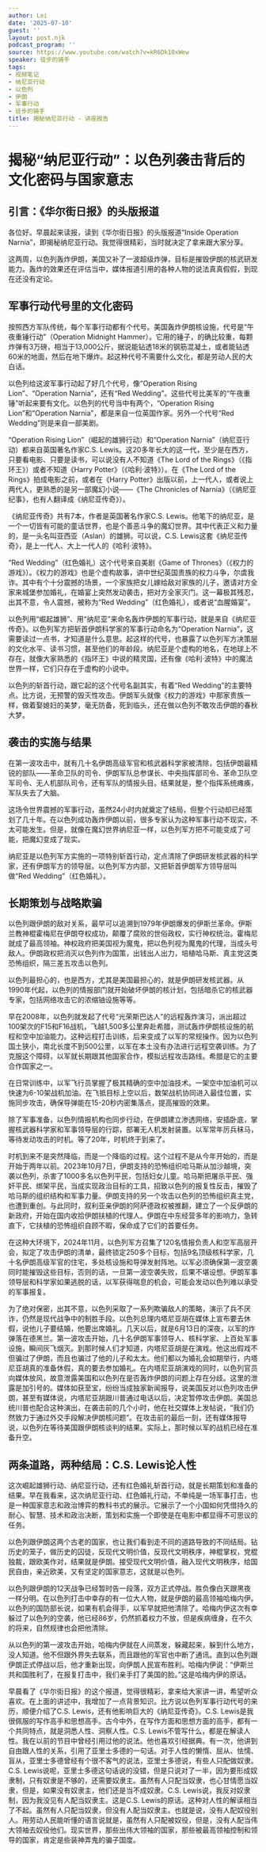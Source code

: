 ```yaml
---
author: Lei
date: '2025-07-10'
guest: ''
layout: post.njk
podcast_program: ''
source: https://www.youtube.com/watch?v=kR6Dk10xWew
speaker: 徒步的骑手
tags:
- 视频笔记
- 纳尼亚行动
- 以色列
- 伊朗
- 军事行动
- 徒步的骑手
title: 揭秘纳尼亚行动 - 讲座报告
---
```


# 揭秘“纳尼亚行动”：以色列袭击背后的文化密码与国家意志

## 引言：《华尔街日报》的头版报道

各位好。早晨起来读报，读到《华尔街日报》的头版报道“Inside Operation
Narnia”，即揭秘纳尼亚行动。我觉得很精彩，当时就决定了拿来跟大家分享。

这两周，以色列轰炸伊朗，美国又补了一波超级炸弹，目标是摧毁伊朗的核武研发能力。轰炸的效果还在评估当中，媒体报道引用的各种人物的说法真真假假，到现在还没有定论。

## 军事行动代号里的文化密码

按照西方军队传统，每个军事行动都有个代号。美国轰炸伊朗核设施，代号是“午夜重锤行动”（Operation
Midnight
Hammer）。它用的锤子，的确比较重，每颗炸弹有3万磅，相当于13,000公斤，据说能钻透18米的钢筋混凝土，或者能钻透60米的地面，然后在地下爆炸。起这种代号不需要什么文化，都是劳动人民的大白话。

以色列给这波军事行动起了好几个代号，像“Operation Rising
Lion”、“Operation Narnia”，还有“Red
Wedding”。这些代号比美军的“午夜重锤”听起来要有文化。以色列的代号当中有两个，“Operation
Rising Lion”和“Operation Narnia”，都是来自一位英国作家。另外一个代号“Red
Wedding”则是来自一部美剧。

“Operation Rising Lion”（崛起的雄狮行动）和“Operation
Narnia”（纳尼亚行动）都来自英国著名作家C.S.
Lewis。这20多年长大的这一代，至少是在西方，只要看电影、只要是读书，可以说没有人不知道《The
Lord of the Rings》（《指环王》）或者不知道《Harry
Potter》（《哈利·波特》）。在《The Lord of the
Rings》拍成电影之前，或者在《Harry
Potter》出版以前，上一代人，或者说上两代人，更熟悉的是另一部魔幻小说——《The
Chronicles of Narnia》（《纳尼亚纪事》，也有人翻译成《纳尼亚传奇》）。

《纳尼亚传奇》共有7本，作者是英国著名作家C.S.
Lewis。他笔下的纳尼亚，是一个一切皆有可能的童话世界，也是个善恶斗争的魔幻世界。其中代表正义和力量的，是一头名叫亚西亚（Aslan）的雄狮。可以说，C.S.
Lewis这套《纳尼亚传奇》，是上一代人、大上一代人的《哈利·波特》。

“Red Wedding”（红色婚礼）这个代号来自美剧《Game of
Thrones》（《权力的游戏》）。《权力的游戏》也是个虚构故事，讲中世纪英国贵族的权力斗争，尔虞我诈。其中有个十分震撼的场景，一个家族把女儿嫁给敌对家族的儿子，邀请对方全家来城堡参加婚礼，在婚宴上突然发动袭击，把对方全家灭门。这一幕极其残忍，出其不意，令人震撼，被称为“Red
Wedding”（红色婚礼），或者说“血腥婚宴”。

以色列用“崛起雄狮”、用“纳尼亚”来命名轰炸伊朗的军事行动，就是来自《纳尼亚传奇》。以色列军方把斩首伊朗科学家的军事行动命名为“Operation
Narnia”，这需要读过一点书，才知道是什么意思。起这样的代号，也暴露了以色列军方决策层的文化水平、读书习惯，甚至他们的年龄段。纳尼亚是个虚构的地名，在地球上不存在，就像大家熟悉的《指环王》中说的精灵国，还有像《哈利·波特》中的魔法世界一样，它们只存在于虚构的小说中。

以色列的斩首行动，跟它起的这个代号名副其实，有着“Red
Wedding”的主要特点。比方说，无预警的毁灭性攻击。伊朗军头就像《权力的游戏》中那家贵族一样，做着娶媳妇的美梦，毫无防备，死到临头，还在做以色列不敢攻击伊朗的春秋大梦。

## 袭击的实施与结果

在第一波攻击中，就有几十名伊朗高级军官和核武器科学家被清除，包括伊朗最精锐的部队——革命卫队的司令、伊朗军队总参谋长、中央指挥部司令、革命卫队空军司令、无人机部队司令，还有军队的情报头目。结果就是，整个指挥系统瘫痪，军队失去了大脑。

这场令世界震撼的军事行动，虽然24小时内就奠定了结局，但整个行动却已经策划了几十年。在以色列成功轰炸伊朗以前，很多专家认为这种军事行动不现实，不太可能发生。但是，就像在魔幻世界纳尼亚一样，以色列军方把不可能变成了可能，把魔幻变成了现实。

纳尼亚是以色列军方实施的一项特别斩首行动，定点清除了伊朗研发核武器的科学家，还有伊朗军方的领导层。以色列军方内部，又把斩首伊朗军方领导层叫做“Red
Wedding”（红色婚礼）。

## 长期策划与战略欺骗

以色列跟伊朗的敌对关系，最早可以追溯到1979年伊朗爆发的伊斯兰革命。伊斯兰教神棍霍梅尼在伊朗夺权成功，颠覆了腐败的世俗政权，实行神权统治。霍梅尼就成了最高领袖。神权政府把美国视为魔鬼，把以色列视为魔鬼的代理，当成头号敌人。伊朗政权把消灭以色列作为国策，出钱出人出力，培植哈马斯、真主党这类恐怖组织，隔三差五攻击以色列。

以色列最担心的，也是西方，尤其是美国最担心的，就是伊朗研发核武器。从1990年代起，以色列的情报部门就开始破坏伊朗的核计划，包括暗杀它的核武器专家，包括网络攻击它的浓缩铀设施等等。

早在2008年，以色列就发起了代号“光荣斯巴达人”的远程轰炸演习，派出超过100架次的F15和F16战机，飞越1,500多公里奔赴希腊，测试轰炸伊朗核设施的航程和空中加油能力。这种远程打击训练，后来变成了以军的常规操作。因为以色列国土狭小，南北长度不到500公里，以军在本土没有办法进行远程空袭训练。为了克服这个障碍，以军就长期跟其他国家合作，模拟远程攻击路线。希腊是它的主要合作国家之一。

在日常训练中，以军飞行员掌握了极其精确的空中加油技术。一架空中加油机可以快速为6-10架战机加油。在飞抵目标上空以后，数架战机协同进入最佳位置，实施同步攻击，确保导弹能在15-20秒内密集落点，提高摧毁的效果。

除了军事准备，以色列情报机构也同步行动，在伊朗建立渗透网络，安插卧底，掌握核武器科学家和军事领导层的行踪，部署无人机发射装置。以军常年厉兵秣马，等待发动攻击的时机。等了20年，时机终于到来了。

时机到来不是突然降临，而是一个降临的过程。这个过程不是从今年开始的，而是开始于两年以前。2023年10月7日，伊朗支持的恐怖组织哈马斯从加沙越境，突袭以色列，杀害了1000多名以色列平民，包括妇女儿童。哈马斯把屠杀平民、强奸平民、绑架平民，当成实现政治目标的工具，招致以色列的报复性反击，摧毁了哈马斯的组织结构和军事力量。伊朗支持的另一个攻击以色列的恐怖组织真主党，也遭到重创。与此同时，叙利亚亲伊朗的阿萨德政权被推翻，建立了一个反伊朗的新政府，开始在国内收拾伊朗扶植的代理人。伊朗在中东经营多年的影响力，急转直下，它扶植的恐怖组织自顾不暇，保命成了它们的首要任务。

在这种大环境下，2024年11月，以色列军方召集了120名情报负责人和空军高层开会，拟定了攻击伊朗的清单，最终锁定250多个目标，包括9名顶级核科学家，几十名伊朗高级军官的住宅，多处核设施和导弹发射阵地。以军必须确保第一波空袭同时能摧毁这些目标，否则的话，一旦第一波空袭失败，后果不堪设想。伊朗军事领导层和科学家如果逃脱的话，以军获得喘息的机会，可能会发动以色列难以承受的军事报复。

为了绝对保密，出其不意，以色列采取了一系列欺骗敌人的策略，演示了兵不厌诈，仍然是现代战争中的制胜手段。以色列总理内塔尼亚胡在媒体上宣布要去休假，说他儿子要结婚，他要出席婚礼。几天以后，就是6月13日的深夜，以军的炸弹落在德黑兰。第一波攻击开始，几十名伊朗军事领导人、核科学家、上百处军事设施，瞬间灰飞烟灭。到那时候人们才知道，内塔尼亚胡是在演戏。他这出假戏不但骗过了伊朗，而且也骗过了他的儿子和太太。他们都以为婚礼会如期举行，内塔尼亚胡真的准备休假，真的要去参加婚礼。在内塔尼亚胡演戏的同时，以色列官员向媒体放风，故意泄露美国和以色列在是否轰炸伊朗的问题上存在分歧。这里的泄露是加引号的。媒体如获至宝，纷纷当成独家新闻报导，说美国反对以色列攻击伊朗，甚至有媒体说，内塔尼亚胡跟川普通过电话以后，决定暂停攻击伊朗。美国总统川普也配合这种演出，在袭击前的几个小时，他在社交媒体上发帖说，“我们仍然致力于通过外交手段解决伊朗核问题”。在攻击前的最后一刻，还有媒体报导说，以色列在等待美国跟伊朗核谈判的结果。实际上，那时候以军的战机已经在准备升空。

## 两条道路，两种结局：C.S. Lewis论人性

这次崛起雄狮行动、纳尼亚行动，还有红色婚礼斩首行动，就是长期策划和准备的结果。早在我看来，这次纳尼亚行动、红色婚礼行动，不单纯是一场军事打击，也是一种国家意志和政治博弈的教科书式的展示。它展示了一个小国如何凭借持久的耐心、智慧、技术和政治决断，策划和实施一个即使是在电影中都显得不可思议的任务。

以色列跟伊朗这两个古老的国家，也让我们看到走不同的道路导致的不同结局。钻历史的笼子，做历史的囚徒，反现代文明价值，反现代文明秩序，神棍掌权，党棍独裁，跟欧美作对，结果就是伊朗。接受现代文明价值，融入现代文明秩序，给国民自由，亲近欧美，又有坚定的国家意志，这就是以色列。

以色列跟伊朗的12天战争已经暂时告一段落，双方正式停战。胜负像白天跟黑夜一样分明。在以色列打击中幸存的有一位大人物，就是伊朗的最高领袖哈梅内伊。以色列的国防部长说，如果有机会得手，以军早就把他清除了。哈梅内伊这次有幸躲过了以色列的空袭，他已经86岁，仍然抓着权力不放，但是疾病缠身，在不久的将来，自然规律也会把他清除。

从以色列的第一波攻击开始，哈梅内伊就在人间蒸发，躲藏起来，躲到什么地方，没人知道。他不但跟外界失去联系，而且跟他的军官也中断了通讯。直到以色列跟伊朗正式停战以后，他才重新出现，向伊朗人民宣布胜利。哈梅内伊说：“伊斯兰共和国胜利了，在报复打击中，我们亲手打了美国的脸。”这是哈梅内伊的原话。

早晨看了《华尔街日报》的这个报道，觉得很精彩，拿来给大家讲一讲，希望听众喜欢。在上面的讲述中，我增加了一点背景知识。比方说以色列军事行动代号的来历，顺便介绍了C.S.
Lewis，还有他影响巨大的《纳尼亚传奇》。C.S.
Lewis是我很佩服的写作高手和思想高手。古今中外，在写作方面和思想方面的高手，都有一个共同特点，就是洞悉人性、洞察人性。C.S.
Lewis不管写什么，都是在解读人性。我在以前的节目中曾经引用过他的说法。他也喜欢引经据典。有一次，他讲到自由跟人性的关系，引用了亚里士多德的一句话。对于人性的懒惰、屈从、怯懦、盲从，亚里士多德曾经有个很不客气的说法，亚里士多德说，有些人只配做奴隶。C.S.
Lewis说呢，亚里士多德这句话说的没错，但是只说对了一半，因为要形成奴隶制，只有奴隶是不够的，还需要奴隶主。虽然有人只配当奴隶，也心甘情愿当奴隶，但是，如果没有奴隶主，他们还是当不成奴隶。C.S.
Lewis说，我反对奴隶制，因为我没见有人配当奴隶主。这是C.S.
Lewis的原话。这种对人性的解读相当了不起。虽然有人只配当奴隶，但没有人配当奴隶主。也就是说，没有人配奴役别人。用劳动人民能听懂的语言说就是，虽然有人只配被奴役，但是，没有人配当伟大领袖去奴役他们。现实世界，那些出伟大领袖的国家，那些被最高领袖控制和领导的国家，肯定是些装神弄鬼的骗子国度。
